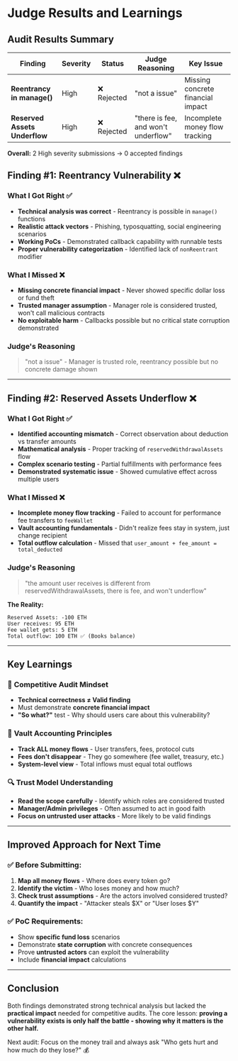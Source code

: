 # Judge Results and Learnings

## Audit Results Summary

| Finding | Severity | Status | Judge Reasoning | Key Issue |
|---------|----------|--------|-----------------|-----------|
| **Reentrancy in manage()** | High | ❌ Rejected | "not a issue" | Missing concrete financial impact |
| **Reserved Assets Underflow** | High | ❌ Rejected | "there is fee, and won't underflow" | Incomplete money flow tracking |

**Overall:** 2 High severity submissions → 0 accepted findings

## Finding #1: Reentrancy Vulnerability ❌

### What I Got Right ✅
- **Technical analysis was correct** - Reentrancy is possible in `manage()` functions
- **Realistic attack vectors** - Phishing, typosquatting, social engineering scenarios  
- **Working PoCs** - Demonstrated callback capability with runnable tests
- **Proper vulnerability categorization** - Identified lack of `nonReentrant` modifier

### What I Missed ❌
- **Missing concrete financial impact** - Never showed specific dollar loss or fund theft
- **Trusted manager assumption** - Manager role is considered trusted, won't call malicious contracts
- **No exploitable harm** - Callbacks possible but no critical state corruption demonstrated

### Judge's Reasoning
> "not a issue" - Manager is trusted role, reentrancy possible but no concrete damage shown

---

## Finding #2: Reserved Assets Underflow ❌

### What I Got Right ✅
- **Identified accounting mismatch** - Correct observation about deduction vs transfer amounts
- **Mathematical analysis** - Proper tracking of `reservedWithdrawalAssets` flow
- **Complex scenario testing** - Partial fulfillments with performance fees
- **Demonstrated systematic issue** - Showed cumulative effect across multiple users

### What I Missed ❌
- **Incomplete money flow tracking** - Failed to account for performance fee transfers to `feeWallet`
- **Vault accounting fundamentals** - Didn't realize fees stay in system, just change recipient
- **Total outflow calculation** - Missed that `user_amount + fee_amount = total_deducted`

### Judge's Reasoning  
> "the amount user receives is different from reservedWithdrawalAssets, there is fee, and won't underflow"

**The Reality:**
```
Reserved Assets: -100 ETH
User receives: 95 ETH
Fee wallet gets: 5 ETH  
Total outflow: 100 ETH ✅ (Books balance)
```

---

## Key Learnings

### 🎯 **Competitive Audit Mindset**
- **Technical correctness ≠ Valid finding** 
- Must demonstrate **concrete financial impact**
- **"So what?"** test - Why should users care about this vulnerability?

### 🏦 **Vault Accounting Principles**  
- **Track ALL money flows** - User transfers, fees, protocol cuts
- **Fees don't disappear** - They go somewhere (fee wallet, treasury, etc.)
- **System-level view** - Total inflows must equal total outflows

### 🔍 **Trust Model Understanding**
- **Read the scope carefully** - Identify which roles are considered trusted
- **Manager/Admin privileges** - Often assumed to act in good faith
- **Focus on untrusted user attacks** - More likely to be valid findings

---

## Improved Approach for Next Time

### ✅ **Before Submitting:**
1. **Map all money flows** - Where does every token go?
2. **Identify the victim** - Who loses money and how much?
3. **Check trust assumptions** - Are the actors involved considered trusted?
4. **Quantify the impact** - "Attacker steals $X" or "User loses $Y"

### ✅ **PoC Requirements:**
- Show **specific fund loss** scenarios
- Demonstrate **state corruption** with concrete consequences  
- Prove **untrusted actors** can exploit the vulnerability
- Include **financial impact** calculations

---

## Conclusion

Both findings demonstrated strong technical analysis but lacked the **practical impact** needed for competitive audits. The core lesson: **proving a vulnerability exists is only half the battle - showing why it matters is the other half.**

Next audit: Focus on the money trail and always ask "Who gets hurt and how much do they lose?" 💰
